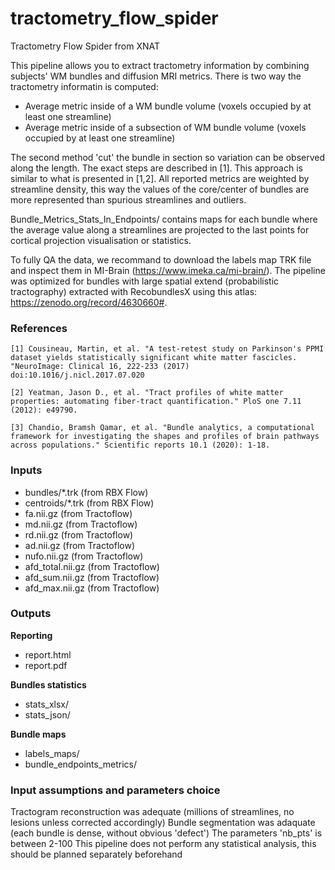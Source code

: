 

# tractometry_flow_spider
Tractometry Flow Spider from XNAT

This pipeline allows you to extract tractometry information by combining subjects' 
WM bundles and diffusion MRI metrics. There is two way the tractometry informatin is computed:
- Average metric inside of a WM bundle volume (voxels occupied by at least one streamline)
- Average metric inside of a subsection of WM bundle volume (voxels occupied by at least one streamline)

The second method 'cut' the bundle in section so variation can be observed along the length. The exact steps are described in [1]. This approach is similar to what is presented in [1,2].
All reported metrics are weighted by streamline density, this way the values of the core/center of bundles are more represented than spurious streamlines and outliers.

Bundle_Metrics_Stats_In_Endpoints/ contains maps for each bundle where the average value along a streamlines are projected to the last points for cortical projection visualisation or statistics.

To fully QA the data, we recommand to download the labels map TRK file and inspect them in MI-Brain (https://www.imeka.ca/mi-brain/). The pipeline was optimized for bundles with large spatial extend (probabilistic tractography) extracted with RecobundlesX using this atlas: https://zenodo.org/record/4630660#.


### References
    [1] Cousineau, Martin, et al. "A test-retest study on Parkinson's PPMI dataset yields statistically significant white matter fascicles. "NeuroImage: Clinical 16, 222-233 (2017) doi:10.1016/j.nicl.2017.07.020

    [2] Yeatman, Jason D., et al. "Tract profiles of white matter properties: automating fiber-tract quantification." PloS one 7.11 (2012): e49790.

    [3] Chandio, Bramsh Qamar, et al. "Bundle analytics, a computational framework for investigating the shapes and profiles of brain pathways across populations." Scientific reports 10.1 (2020): 1-18.


### Inputs
- bundles/*.trk (from RBX Flow)
- centroids/*.trk (from RBX Flow)
- fa.nii.gz (from Tractoflow)
- md.nii.gz (from Tractoflow)
- rd.nii.gz (from Tractoflow)
- ad.nii.gz (from Tractoflow)
- nufo.nii.gz (from Tractoflow)
- afd_total.nii.gz (from Tractoflow)
- afd_sum.nii.gz (from Tractoflow)
- afd_max.nii.gz (from Tractoflow)

### Outputs
**Reporting**
- report.html
- report.pdf

**Bundles statistics**
- stats_xlsx/
- stats_json/

**Bundle maps**
- labels_maps/
- bundle_endpoints_metrics/

### Input assumptions and parameters choice
Tractogram reconstruction was adequate (millions of streamlines, no lesions unless corrected accordingly)
Bundle segmentation was adaquate (each bundle is dense, without obvious 'defect')
The parameters 'nb_pts' is between 2-100
This pipeline does not perform any statistical analysis, this should be planned separately beforehand
